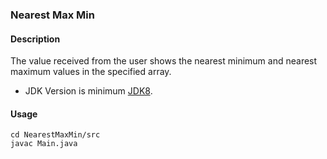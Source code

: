 ### Nearest Max Min
#### Description
The value received from the user shows the nearest minimum and nearest maximum values ​​in the specified array.

- JDK Version is minimum [JDK8](https://www.oracle.com/tr/java/technologies/downloads/).

#### Usage
```
cd NearestMaxMin/src
javac Main.java
```